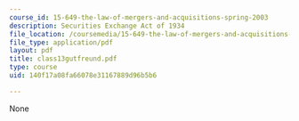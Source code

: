 ```yaml
---
course_id: 15-649-the-law-of-mergers-and-acquisitions-spring-2003
description: Securities Exchange Act of 1934
file_location: /coursemedia/15-649-the-law-of-mergers-and-acquisitions-spring-2003/140f17a08fa66078e31167889d96b5b6_class13gutfreund.pdf
file_type: application/pdf
layout: pdf
title: class13gutfreund.pdf
type: course
uid: 140f17a08fa66078e31167889d96b5b6

---
```

None